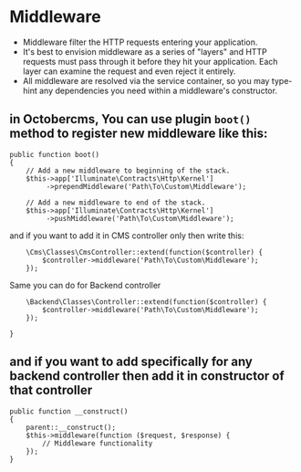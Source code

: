 
# Middleware

-	Middleware filter the HTTP requests entering your application.
-	It's best to envision middleware as a series of "layers" and HTTP requests must pass through it before they hit your application. Each layer can examine the request and even reject it entirely.
-	All middleware are resolved via the service container, so you may type-hint any dependencies you need within a middleware's constructor.


## in Octobercms, You can use plugin `boot()` method to register new middleware like this:

	public function boot()
	{
	    // Add a new middleware to beginning of the stack.
	    $this->app['Illuminate\Contracts\Http\Kernel']
	         ->prependMiddleware('Path\To\Custom\Middleware');

	    // Add a new middleware to end of the stack.
	    $this->app['Illuminate\Contracts\Http\Kernel']
	         ->pushMiddleware('Path\To\Custom\Middleware');
		
		

and if you want to add it in CMS controller only then write this:

	    \Cms\Classes\CmsController::extend(function($controller) {
	        $controller->middleware('Path\To\Custom\Middleware');
	    });

Same you can do for Backend controller

	    \Backend\Classes\Controller::extend(function($controller) {
	        $controller->middleware('Path\To\Custom\Middleware');
	    });

	}

## and if you want to add specifically for any backend controller then add it in constructor of that controller

	public function __construct()
	{
	    parent::__construct();
	    $this->middleware(function ($request, $response) {
	        // Middleware functionality
	    });
	}